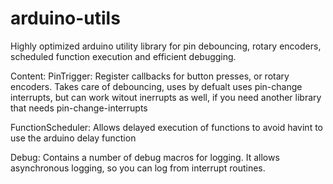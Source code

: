 # arduino-utils
Highly optimized arduino utility library for pin debouncing, rotary encoders, scheduled function execution and efficient debugging.

Content:
PinTrigger:
Register callbacks for button presses, or rotary encoders. Takes care of debouncing, uses by defualt uses pin-change interrupts, but can work witout inerrupts as well, if you need another library that needs pin-change-interrupts

FunctionScheduler:
Allows delayed execution of functions to avoid havint to use the arduino delay function 

Debug:
Contains a number of debug macros for logging. It allows asynchronous logging, so you can log from interrupt routines.

